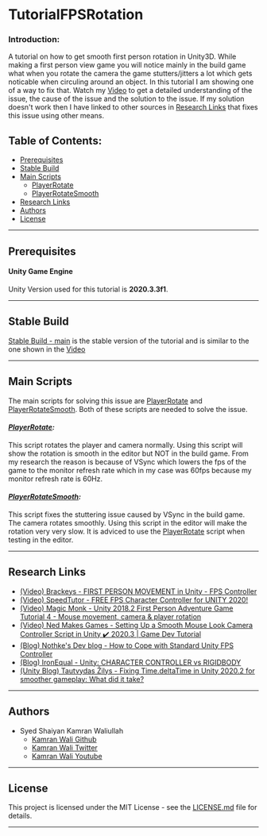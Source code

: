 # TutorialFPSRotation

### Introduction:
A tutorial on how to get smooth first person rotation in Unity3D. While making a first person view game you will notice mainly in the build game what when you rotate the camera the game stutters/jitters a lot which gets noticable when circuling around an object. In this tutorial I am showing one of a way to fix that. Watch my [Video]() to get a detailed understanding of the issue, the cause of the issue and the solution to the issue. If my solution doesn't work then I have linked to other sources in [Research Links](#research-links) that fixes this issue using other means.

## Table of Contents:
- [Prerequisites](#prerequisites)
- [Stable Build](#stable-build)
- [Main Scripts](#main-scripts)
  - [PlayerRotate](#playerrotate)
  - [PlayerRotateSmooth](#playerrotatesmooth)
- [Research Links](#research-links)
- [Authors](#authors)
- [License](#license)
***
## Prerequisites
#### Unity Game Engine
Unity Version used for this tutorial is **2020.3.3f1**.
***
## Stable Build
[Stable Build - main](https://github.com/deadlykam/TutorialFPSRotation) is the stable version of the tutorial and is similar to the one shown in the [Video]()
***
## Main Scripts
The main scripts for solving this issue are [PlayerRotate](https://github.com/deadlykam/TutorialFPSRotation/blob/20c94069f25b51205404a644a49f7b378506668e/TutorialFPSRotation/Assets/TutorialFPSRotation/Scripts/PlayerRotate.cs) and [PlayerRotateSmooth](https://github.com/deadlykam/TutorialFPSRotation/blob/20c94069f25b51205404a644a49f7b378506668e/TutorialFPSRotation/Assets/TutorialFPSRotation/Scripts/PlayerRotateSmooth.cs). Both of these scripts are needed to solve the issue.
#### _[PlayerRotate](https://github.com/deadlykam/TutorialFPSRotation/blob/20c94069f25b51205404a644a49f7b378506668e/TutorialFPSRotation/Assets/TutorialFPSRotation/Scripts/PlayerRotate.cs):_
This script rotates the player and camera normally. Using this script will show the rotation is smooth in the editor but NOT in the build game. From my research the reason is because of VSync which lowers the fps of the game to the monitor refresh rate which in my case was 60fps because my monitor refresh rate is 60Hz.
#### _[PlayerRotateSmooth](https://github.com/deadlykam/TutorialFPSRotation/blob/20c94069f25b51205404a644a49f7b378506668e/TutorialFPSRotation/Assets/TutorialFPSRotation/Scripts/PlayerRotateSmooth.cs):_
This script fixes the stuttering issue caused by VSync in the build game. The camera rotates smoothly. Using this script in the editor will make the rotation very very slow. It is adviced to use the [PlayerRotate](https://github.com/deadlykam/TutorialFPSRotation/blob/20c94069f25b51205404a644a49f7b378506668e/TutorialFPSRotation/Assets/TutorialFPSRotation/Scripts/PlayerRotate.cs) script when testing in the editor.
***
## Research Links
- [(Video) Brackeys - FIRST PERSON MOVEMENT in Unity - FPS Controller](https://www.youtube.com/watch?v=_QajrabyTJc)
- [(Video) SpeedTutor - FREE FPS Character Controller for UNITY 2020!](https://www.youtube.com/watch?v=LeFi2qKIzp4)
- [(Video) Magic Monk - Unity 2018.2 First Person Adventure Game Tutorial 4 - Mouse movement, camera & player rotation](https://www.youtube.com/watch?v=BzBIK4_WSJY)
- [(Video) Ned Makes Games - Setting Up a Smooth Mouse Look Camera Controller Script in Unity ✔️ 2020.3 | Game Dev Tutorial](https://www.youtube.com/watch?v=Coch-PkHY54)
- [(Blog) Nothke's Dev blog - How to Cope with Standard Unity FPS Controller](http://nothkedev.blogspot.com/2017/11/how-to-cope-with-standard-unity-fps.html)
- [(Blog) IronEqual - Unity: CHARACTER CONTROLLER vs RIGIDBODY](https://medium.com/ironequal/unity-character-controller-vs-rigidbody-a1e243591483)
- [(Unity Blog) Tautvydas Žilys - Fixing Time.deltaTime in Unity 2020.2 for smoother gameplay: What did it take?](https://blogs.unity3d.com/2020/10/01/fixing-time-deltatime-in-unity-2020-2-for-smoother-gameplay-what-did-it-take/)
***
## Authors
- Syed Shaiyan Kamran Waliullah 
  - [Kamran Wali Github](https://github.com/deadlykam)
  - [Kamran Wali Twitter](https://twitter.com/KamranWaliDev)
  - [Kamran Wali Youtube](https://www.youtube.com/channel/UCkm-BgvswLViigPWrMo8pjg)
***
## License
This project is licensed under the MIT License - see the [LICENSE.md](LICENSE) file for details.
***
